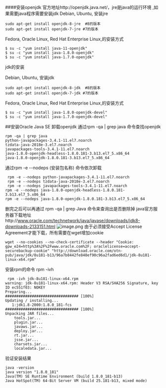 ####安装openjdk
官方地址http://openjdk.java.net/，jre是java的运行环境 ,如果需要java程序需要安装jdk
Debian, Ubuntu, 安装jre
```
sudo apt-get install openjdk-8-jre  #8的版本
sudo apt-get install openjdk-7-jre #7的版本
```
Fedora, Oracle Linux, Red Hat Enterprise Linux,的安装方式
```
$ su -c "yum install java-11-openjdk"
$ su -c "yum install java-1.8.0-openjdk"
$ su -c "yum install java-1.7.0-openjdk"
```
jdk的安装

Debian, Ubuntu, 安装jdk
```
sudo apt-get install openjdk-8-jdk  #8的版本
sudo apt-get install openjdk-7-jdk #7的版本
```
Fedora, Oracle Linux, Red Hat Enterprise Linux,的安装方式
```
$ su -c "yum install java-1.8.0-openjdk-devel"
$ su -c "yum install java-1.7.0-openjdk-devel"
```
##安装Oracle Java SE
卸载openjdk 通过rpm -qa | grep java 命令查找openjdk
```
rpm -qa | grep java
python-javapackages-3.4.1-11.el7.noarch
tzdata-java-2018e-3.el7.noarch
javapackages-tools-3.4.1-11.el7.noarch
java-1.8.0-openjdk-headless-1.8.0.181-3.b13.el7_5.x86_64
java-1.8.0-openjdk-1.8.0.181-3.b13.el7_5.x86_64
```
通过rpm -e --nodeps (安装包名称) 命令依次卸载
```
 rpm -e --nodeps python-javapackages-3.4.1-11.el7.noarch
 rpm -e --nodeps tzdata-java-2018e-3.el7.noarch
 rpm -e --nodeps javapackages-tools-3.4.1-11.el7.noarch
rpm -e --nodeps java-1.8.0-openjdk-headless-1.8.0.181-3.b13.el7_5.x86_64
rpm -e --nodeps java-1.8.0-openjdk-1.8.0.181-3.b13.el7_5.x86_64
```
删完之后可以再通过    rpm -qa | grep Java  命令来查询出是否删除掉
java官方服务器下载地址http://www.oracle.com/technetwork/java/javase/downloads/jdk8-downloads-2133151.html
![image.png](https://upload-images.jianshu.io/upload_images/143845-7d32a34d61b0698a.png?imageMogr2/auto-orient/strip%7CimageView2/2/w/1240)
由于必须接受Accept License Agreement才能下载，所有需要在wget增加cookie
```
wget --no-cookies --no-check-certificate --header "Cookie: gpw_e24=http%3A%2F%2Fwww.oracle.com%2F; oraclelicense=accept-securebackup-cookie" "http://download.oracle.com/otn-pub/java/jdk/8u181-b13/96a7b8442fe848ef90c96a2fad6ed6d1/jdk-8u181-linux-x64.rpm"
```
安装rpm的命令 rpm -ivh
```
 rpm -ivh jdk-8u181-linux-x64.rpm
warning: jdk-8u181-linux-x64.rpm: Header V3 RSA/SHA256 Signature, key ID ec551f03: NOKEY
Preparing...                          ################################# [100%]
Updating / installing...
   1:jdk1.8-2000:1.8.0_181-fcs        ################################# [100%]
Unpacking JAR files...
	tools.jar...
	plugin.jar...
	javaws.jar...
	deploy.jar...
	rt.jar...
	jsse.jar...
	charsets.jar...
	localedata.jar...
```
验证安装结果
```
java -version
java version "1.8.0_181"
Java(TM) SE Runtime Environment (build 1.8.0_181-b13)
Java HotSpot(TM) 64-Bit Server VM (build 25.181-b13, mixed mode)
```


